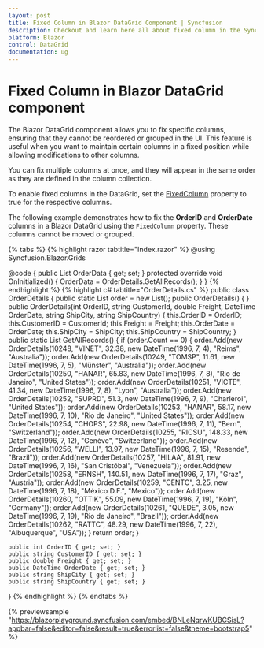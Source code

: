 ```yaml
---
layout: post
title: Fixed Column in Blazor DataGrid Component | Syncfusion
description: Checkout and learn here all about fixed column in the Syncfusion Blazor DataGrid component and much more details.
platform: Blazor
control: DataGrid
documentation: ug
---
```


# Fixed Column in Blazor DataGrid component

The Blazor DataGrid component allows you to fix specific columns, ensuring that they cannot be reordered or grouped in the UI. This feature is useful when you want to maintain certain columns in a fixed position while allowing modifications to other columns.

You can fix multiple columns at once, and they will appear in the same order as they are defined in the column collection.

To enable fixed columns in the DataGrid, set the [FixedColumn](https://help.syncfusion.com/cr/blazor/Syncfusion.Blazor.Grids.GridColumn.html#Syncfusion_Blazor_Grids_GridColumn_FixedColumn) property to true for the respective columns.

The following example demonstrates how to fix the **OrderID** and **OrderDate** columns in a Blazor DataGrid using the `FixedColumn` property. These columns cannot be moved or grouped.

{% tabs %}
{% highlight razor tabtitle="Index.razor" %}
@using Syncfusion.Blazor.Grids

<SfGrid DataSource="@OrderData" AllowPaging="true" AllowGrouping="true" AllowReordering="true">
    <GridColumns>
        <GridColumn Field=@nameof(OrderDetails.OrderID) HeaderText="Order ID" FixedColumn="true" TextAlign="TextAlign.Right" IsPrimaryKey="true" Width="120"></GridColumn>
        <GridColumn Field=@nameof(OrderDetails.CustomerID) HeaderText="Customer ID" Width="100"></GridColumn>
        <GridColumn Field=@nameof(OrderDetails.OrderDate) HeaderText="Order Date" FixedColumn="true" Format="d" Type="ColumnType.Date" TextAlign="TextAlign.Right" Width="130"></GridColumn>
        <GridColumn Field=@nameof(OrderDetails.Freight) Format="C2" TextAlign="TextAlign.Right" Width="100"></GridColumn>
        <GridColumn Field=@nameof(OrderDetails.ShipCountry) HeaderText="Ship Country" Width="150"></GridColumn>
        <GridColumn Field=@nameof(OrderDetails.ShipCity) HeaderText="Ship City" Width="100"></GridColumn>
    </GridColumns>
</SfGrid>

@code {
    public List<OrderDetails> OrderData { get; set; }
    protected override void OnInitialized()
    {
        OrderData = OrderDetails.GetAllRecords();
    }
}
{% endhighlight %}
{% highlight c# tabtitle="OrderDetails.cs" %}
public class OrderDetails
{
    public static List<OrderDetails> order = new List<OrderDetails>();
    public OrderDetails() { }
    public OrderDetails(int OrderID, string CustomerId, double Freight, DateTime OrderDate, string ShipCity, string ShipCountry)
    {
        this.OrderID = OrderID;
        this.CustomerID = CustomerId;
        this.Freight = Freight;
        this.OrderDate = OrderDate;
        this.ShipCity = ShipCity;
        this.ShipCountry = ShipCountry;
    }
    public static List<OrderDetails> GetAllRecords()
    {
        if (order.Count == 0)
        {
            order.Add(new OrderDetails(10248, "VINET", 32.38, new DateTime(1996, 7, 4), "Reims", "Australia"));
            order.Add(new OrderDetails(10249, "TOMSP", 11.61, new DateTime(1996, 7, 5), "Münster", "Australia"));
            order.Add(new OrderDetails(10250, "HANAR", 65.83, new DateTime(1996, 7, 8), "Rio de Janeiro", "United States"));
            order.Add(new OrderDetails(10251, "VICTE", 41.34, new DateTime(1996, 7, 8), "Lyon", "Australia"));
            order.Add(new OrderDetails(10252, "SUPRD", 51.3, new DateTime(1996, 7, 9), "Charleroi", "United States"));
            order.Add(new OrderDetails(10253, "HANAR", 58.17, new DateTime(1996, 7, 10), "Rio de Janeiro", "United States"));
            order.Add(new OrderDetails(10254, "CHOPS", 22.98, new DateTime(1996, 7, 11), "Bern", "Switzerland"));
            order.Add(new OrderDetails(10255, "RICSU", 148.33, new DateTime(1996, 7, 12), "Genève", "Switzerland"));
            order.Add(new OrderDetails(10256, "WELLI", 13.97, new DateTime(1996, 7, 15), "Resende", "Brazil"));
            order.Add(new OrderDetails(10257, "HILAA", 81.91, new DateTime(1996, 7, 16), "San Cristóbal", "Venezuela"));
            order.Add(new OrderDetails(10258, "ERNSH", 140.51, new DateTime(1996, 7, 17), "Graz", "Austria"));
            order.Add(new OrderDetails(10259, "CENTC", 3.25, new DateTime(1996, 7, 18), "México D.F.", "Mexico"));
            order.Add(new OrderDetails(10260, "OTTIK", 55.09, new DateTime(1996, 7, 19), "Köln", "Germany"));
            order.Add(new OrderDetails(10261, "QUEDE", 3.05, new DateTime(1996, 7, 19), "Rio de Janeiro", "Brazil"));
            order.Add(new OrderDetails(10262, "RATTC", 48.29, new DateTime(1996, 7, 22), "Albuquerque", "USA"));
        }
        return order;
    }

    public int OrderID { get; set; }
    public string CustomerID { get; set; }
    public double Freight { get; set; }
    public DateTime OrderDate { get; set; }
    public string ShipCity { get; set; }
    public string ShipCountry { get; set; }
}
{% endhighlight %}
{% endtabs %}

{% previewsample "https://blazorplayground.syncfusion.com/embed/BNLeNqrwKUBCSisL?appbar=false&editor=false&result=true&errorlist=false&theme=bootstrap5" %}